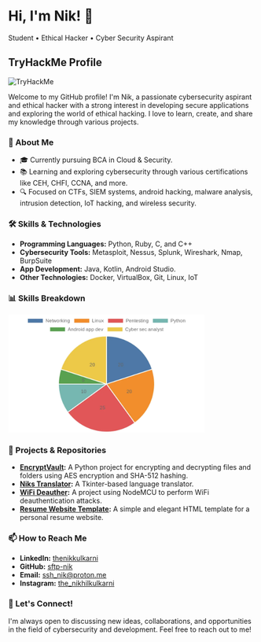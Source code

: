 # Hi, I'm Nik! 👋
Student • Ethical Hacker • Cyber Security Aspirant

## TryHackMe Profile
<img src="https://tryhackme-badges.s3.amazonaws.com/sshnik.png" alt="TryHackMe">

Welcome to my GitHub profile! I'm Nik, a passionate cybersecurity aspirant and ethical hacker with a strong interest in developing secure applications and exploring the world of ethical hacking. I love to learn, create, and share my knowledge through various projects.

### 🚀 About Me
- 🎓 Currently pursuing BCA in Cloud & Security.
- 📚 Learning and exploring cybersecurity through various certifications like CEH, CHFI, CCNA, and more.
- 🔍 Focused on CTFs, SIEM systems, android hacking, malware analysis, intrusion detection, IoT hacking, and wireless security.

### 🛠️ Skills & Technologies
- **Programming Languages:** Python, Ruby, C, and C++
- **Cybersecurity Tools:** Metasploit, Nessus, Splunk, Wireshark, Nmap, BurpSuite
- **App Development:** Java, Kotlin, Android Studio.
- **Other Technologies:** Docker, VirtualBox, Git, Linux, IoT

### 📊 Skills Breakdown
<img src="chart.webp" alt="Skills Pie Chart" width="400">

### 🔭 Projects & Repositories
- **[EncryptVault](https://github.com/sftp-nik/EncryptVault):** A Python project for encrypting and decrypting files and folders using AES encryption and SHA-512 hashing.
- **[Niks Translator](https://github.com/sftp-nik/Niks-Translator):** A Tkinter-based language translator.
- **[WiFi Deauther](https://github.com/sftp-nik/WiFi-Deauther):** A project using NodeMCU to perform WiFi deauthentication attacks.
- **[Resume Website Template](https://github.com/sftp-nik/Resume-Website-Template):** A simple and elegant HTML template for a personal resume website.

### 📫 How to Reach Me
- **LinkedIn:** [thenikkulkarni](https://www.linkedin.com/in/thenikkulkarni/)
- **GitHub:** [sftp-nik](https://github.com/sftp-nik)
- **Email:** [ssh_nik@proton.me](ssh_nik@proton.me)
- **Instagram:** [the_nikhilkulkarni](https://instagram.com/the_nikhilkulkarni)

### 🌟 Let's Connect!
I'm always open to discussing new ideas, collaborations, and opportunities in the field of cybersecurity and development. Feel free to reach out to me!

